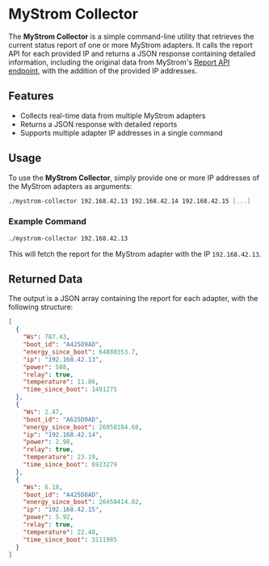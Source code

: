 # **MyStrom Collector**

The **MyStrom Collector** is a simple command-line utility that retrieves the current status report of one or more MyStrom adapters. It calls the report API for each provided IP and returns a JSON response containing detailed information, including the original data from MyStrom's [Report API endpoint](https://api.mystrom.ch/#fbb2c698-e37a-4584-9324-3f8b2f615fe2), with the addition of the provided IP addresses.

## **Features**

- Collects real-time data from multiple MyStrom adapters
- Returns a JSON response with detailed reports
- Supports multiple adapter IP addresses in a single command

## **Usage**

To use the **MyStrom Collector**, simply provide one or more IP addresses of the MyStrom adapters as arguments:

```bash
./mystrom-collector 192.168.42.13 192.168.42.14 192.168.42.15 [...]
```

### Example Command

```bash
./mystrom-collector 192.168.42.13
```

This will fetch the report for the MyStrom adapter with the IP `192.168.42.13`.

## **Returned Data**

The output is a JSON array containing the report for each adapter, with the following structure:

```json
[
  {
    "Ws": 787.43,
    "boot_id": "A425D9AD",
    "energy_since_boot": 64880353.7,
    "ip": "192.168.42.13",
    "power": 588,
    "relay": true,
    "temperature": 11.86,
    "time_since_boot": 1491275
  },
  {
    "Ws": 2.47,
    "boot_id": "A625D9AD",
    "energy_since_boot": 26958184.68,
    "ip": "192.168.42.14",
    "power": 2.98,
    "relay": true,
    "temperature": 23.19,
    "time_since_boot": 6923279
  },
  {
    "Ws": 6.18,
    "boot_id": "A425D8AD",
    "energy_since_boot": 26458414.02,
    "ip": "192.168.42.15",
    "power": 5.92,
    "relay": true,
    "temperature": 22.48,
    "time_since_boot": 3111985
  }
]
```